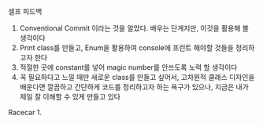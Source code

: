 셀프 피드백 
1. Conventional Commit 이라는 것을 알았다. 배우는 단계지만, 이것을 활용해 볼 생각이다
2. Print class를 만들고, Enum을 활용하여 console에 프린트 해야할 것들을 정리하고자 한다
3. 적절한 곳에 constant를 넣어 magic number를 안쓰도록 노력 할 생각이다
4. 꼭 필요하다고 느낄 때만 새로운 class를 만들고 싶어서, 고차원적 클래스 디자인을 배운다면
   깔끔하고 간단하게 코드를 정리하고자 하는 욕구가 있으나, 지금은 내가 제일 잘 이해할 수 있게 만들고 있다

Racecar
1. 